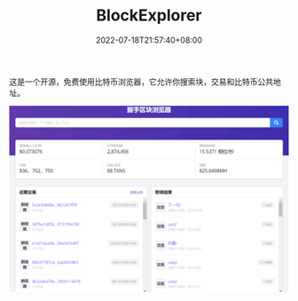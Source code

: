 ﻿---
weight: 
title: "BlockExplorer"
description: "这是一个开源，免费使用比特币浏览器，它允许你搜索块，交易和比特币公共地址"
date: 2022-07-18T21:57:40+08:00
lastmod: 2022-07-18T16:45:40+08:00
draft: false
authors: ["MineW"]
featuredImage: "blockexplorer.png"
link: "https://blockexplorer.com"
tags: ["区块链浏览器","BlockExplorer"]
categories: ["navigation"]
navigation: ["区块链浏览器"]
lightgallery: true
toc: true
pinned: false
recommend: false
recommend1: false
---
这是一个开源，免费使用比特币浏览器，它允许你搜索块，交易和比特币公共地址。

![213](213.png)